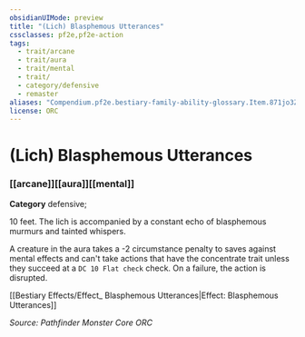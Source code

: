 ```yaml
---
obsidianUIMode: preview
title: "(Lich) Blasphemous Utterances"
cssclasses: pf2e,pf2e-action
tags:
  - trait/arcane
  - trait/aura
  - trait/mental
  - trait/
  - category/defensive
  - remaster
aliases: "Compendium.pf2e.bestiary-family-ability-glossary.Item.871jo3ZGnybF6dC8"
license: ORC
---
```

# (Lich) Blasphemous Utterances

### [[arcane]][[aura]][[mental]]

**Category** defensive; 




10 feet. The lich is accompanied by a constant echo of blasphemous murmurs and tainted whispers.

A creature in the aura takes a -2 circumstance penalty to saves against mental effects and can't take actions that have the concentrate trait unless they succeed at a `DC 10 Flat check` check. On a failure, the action is disrupted.

[[Bestiary Effects/Effect_ Blasphemous Utterances|Effect: Blasphemous Utterances]]

*Source: Pathfinder Monster Core*
*ORC*